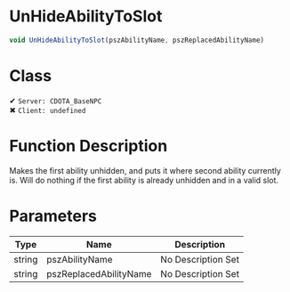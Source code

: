 # UnHideAbilityToSlot
```js	
void UnHideAbilityToSlot(pszAbilityName, pszReplacedAbilityName)
```
# Class
✔ `Server: CDOTA_BaseNPC`  
✖ `Client: undefined`  

# Function Description
Makes the first ability unhidden, and puts it where second ability currently is. Will do nothing if the first ability is already unhidden and in a valid slot.
# Parameters
Type|Name|Description
--|--|--
string|pszAbilityName|No Description Set
string|pszReplacedAbilityName|No Description Set
